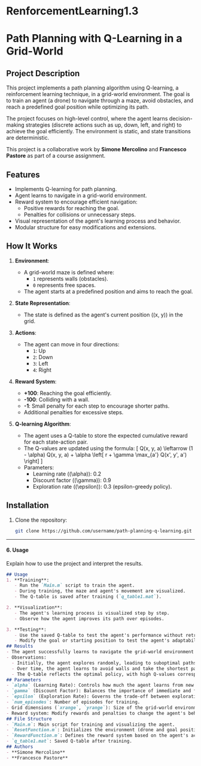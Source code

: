 # RenforcementLearning1.3
# Path Planning with Q-Learning in a Grid-World
## Project Description
This project implements a path planning algorithm using Q-learning, a reinforcement learning technique, in a grid-world environment. The goal is to train an agent (a drone) to navigate through a maze, avoid obstacles, and reach a predefined goal position while optimizing its path.

The project focuses on high-level control, where the agent learns decision-making strategies (discrete actions such as up, down, left, and right) to achieve the goal efficiently. The environment is static, and state transitions are deterministic.

This project is a collaborative work by **Simone Mercolino** and **Francesco Pastore** as part of a course assignment.
## Features
- Implements Q-learning for path planning.
- Agent learns to navigate in a grid-world environment.
- Reward system to encourage efficient navigation:
  - Positive rewards for reaching the goal.
  - Penalties for collisions or unnecessary steps.
- Visual representation of the agent's learning process and behavior.
- Modular structure for easy modifications and extensions.
## How It Works
1. **Environment**:
   - A grid-world maze is defined where:
     - `1` represents walls (obstacles).
     - `0` represents free spaces.
   - The agent starts at a predefined position and aims to reach the goal.

2. **State Representation**:
   - The state is defined as the agent's current position \((x, y)\) in the grid.

3. **Actions**:
   - The agent can move in four directions:
     - `1`: Up
     - `2`: Down
     - `3`: Left
     - `4`: Right

4. **Reward System**:
   - **+100**: Reaching the goal efficiently.
   - **-100**: Colliding with a wall.
   - **-1**: Small penalty for each step to encourage shorter paths.
   - Additional penalties for excessive steps.

5. **Q-learning Algorithm**:
   - The agent uses a Q-table to store the expected cumulative reward for each state-action pair.
   - The Q-values are updated using the formula:
     \[
     Q(x, y, a) \leftarrow (1 - \alpha) Q(x, y, a) + \alpha \left[ r + \gamma \max_{a'} Q(x', y', a') \right]
     \]
   - Parameters:
     - Learning rate (\(\alpha\)): 0.2
     - Discount factor (\(\gamma\)): 0.9
     - Exploration rate (\(\epsilon\)): 0.3 (epsilon-greedy policy).
## Installation
1. Clone the repository:
   ```bash
   git clone https://github.com/username/path-planning-q-learning.git

---

#### **6. Usage**
Explain how to use the project and interpret the results.

```markdown
## Usage
1. **Training**:
   - Run the `Main.m` script to train the agent.
   - During training, the maze and agent's movement are visualized.
   - The Q-table is saved after training (`q_table1.mat`).

2. **Visualization**:
   - The agent's learning process is visualized step by step.
   - Observe how the agent improves its path over episodes.

3. **Testing**:
   - Use the saved Q-table to test the agent's performance without retraining.
   - Modify the goal or starting position to test the agent's adaptability.
## Results
- The agent successfully learns to navigate the grid-world environment and reaches the goal efficiently after sufficient training.
- Observations:
  - Initially, the agent explores randomly, leading to suboptimal paths and collisions.
  - Over time, the agent learns to avoid walls and take the shortest path to the goal.
  - The Q-table reflects the optimal policy, with high Q-values corresponding to the best actions.
## Parameters
- `alpha` (Learning Rate): Controls how much the agent learns from new information.
- `gamma` (Discount Factor): Balances the importance of immediate and future rewards.
- `epsilon` (Exploration Rate): Governs the trade-off between exploration and exploitation.
- `num_episodes`: Number of episodes for training.
- Grid dimensions (`xrange`, `yrange`): Size of the grid-world environment.
- Reward system: Modify rewards and penalties to change the agent's behavior.
## File Structure
- `Main.m`: Main script for training and visualizing the agent.
- `ResetFunction.m`: Initializes the environment (drone and goal positions).
- `RewardFunction.m`: Defines the reward system based on the agent's actions.
- `q_table1.mat`: Saved Q-table after training.
## Authors
- **Simone Mercolino**
- **Francesco Pastore**


